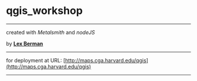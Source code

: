 # qgis_workshop


---

created with *Metalsmith* and *nodeJS*


by [**Lex Berman**](http://www.dbr.nu/bio)

---

for deployment at URL:   [http://maps.cga.harvard.edu/qgis](http://maps.cga.harvard.edu/qgis)


---
